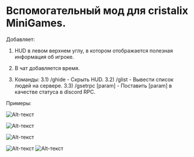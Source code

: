 # Вспомогательный мод для cristalix MiniGames.

Добавляет:

1) HUD в левом верхнем углу, в котором отображается полезная информация об игроке.

2) В чат добавляется время.

3) Команды:
    3.1) /ghide - Скрыть HUD.
    3.2) /glist - Вывести список людей на сервере.
    3.3) /gsetrpc [param] - Поставить [param] в качестве статуса в discord RPC.


Примеры:

![Alt-текст](https://i.imgur.com/LDc90E7.png "HUD")

![Alt-текст](https://i.imgur.com/LDc90E7.png "Время")

![Alt-текст](https://i.imgur.com/G5xhfKc.png "glist")

![Alt-текст](https://i.imgur.com/OXtFyzm.png "gsetrpc")
![Alt-текст](https://i.imgur.com/XqQAGvr.png "gsetrpc")

